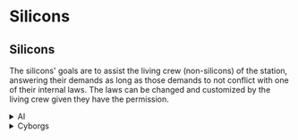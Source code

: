 # Silicons

## Silicons <img src="https://lh3.googleusercontent.com/Gu82RVgvMEJshQ79i0fFAW66sFtgTQLpF0AfwWAyR1F3l7HRUfMEF4FfTpmX8vjrk_9rxG7ehL-0jjHLnOS2A6S8CC0wLM7EWRi5OGGk5-j8qg-7am-LlKL4CxpPE6MiTQBYwsnmByIs66rAcKTFVw" alt="" data-size="line">

The silicons' goals are to assist the living crew (non-silicons) of the station, answering their demands as long as those demands to not conflict with one of their internal laws. The laws can be changed and customized by the living crew given they have the permission.

<details>

<summary>AI</summary>

<mark style="color:orange;">**The station AI is subordinate to all the crew members on the station, aside from other silicons.**</mark>

General there is only 1 AI on a station, but on a rare occasion you may see more.

The AI has a lot of power over the functions of the station, and can open any door as well as operate a wide variety of machinery.

Since consciousness inhabits a processing unit (the AI core), the gameplay is not centered around a body in the way that most other entities are. Instead the majority of their duties utilizes the station’s security cameras to gain visibility to the things they need. If a security camera is removed, broken, hacked or loses power, the AI can no longer see out of it.

</details>

<details>

<summary>Cyborgs</summary>

<mark style="color:orange;">**Cyborgs are subordinate to all crew members, including the AI, unless orders conflict with their laws.**</mark>

Cyborgs (aka "borgs") function very similarly to your average crew member, but are more specialized for completing specific tasks. Due to this specialization, borgs have both advantages and disadvantages compared to their fleshy counterparts.

Upon creation, a cyborg can choose a specialization, such as engineering, security, or medical. After choosing a special, cyborgs may enjoy having more 'hands' than your average crewmember, but will notice that they aren’t as dexterous as organic hands.

Cyborg hands are more like tools than hands, they can be swapped out on the fly for various components stored in the torso based on the cyborg’s specialization.&#x20;

</details>
